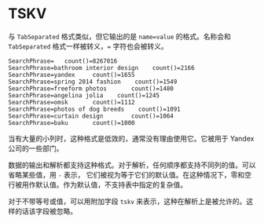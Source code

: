 # TSKV

与 `TabSeparated` 格式类似，但它输出的是 `name=value` 的格式。名称会和 `TabSeparated` 格式一样被转义，`=` 字符也会被转义。

```text
SearchPhrase=   count()=8267016
SearchPhrase=bathroom interior design    count()=2166
SearchPhrase=yandex     count()=1655
SearchPhrase=spring 2014 fashion    count()=1549
SearchPhrase=freeform photos       count()=1480
SearchPhrase=angelina jolia    count()=1245
SearchPhrase=omsk       count()=1112
SearchPhrase=photos of dog breeds    count()=1091
SearchPhrase=curtain design        count()=1064
SearchPhrase=baku       count()=1000
```

当有大量的小列时，这种格式是低效的，通常没有理由使用它。它被用于 Yandex 公司的一些部门。

数据的输出和解析都支持这种格式。对于解析，任何顺序都支持不同列的值。可以省略某些值，用 `-` 表示， 它们被视为等于它们的默认值。在这种情况下，零和空行被用作默认值。作为默认值，不支持表中指定的复杂值。

对于不带等号或值，可以用附加字段 `tskv` 来表示，这种在解析上是被允许的。这样的话该字段被忽略。

